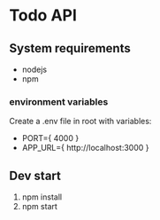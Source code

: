 # Todo API

## System requirements

- nodejs
- npm

### environment variables

Create a .env file in root with variables:

- PORT={ 4000 }
- APP_URL={ http://localhost:3000 }

## Dev start
1. npm install
2. npm start
